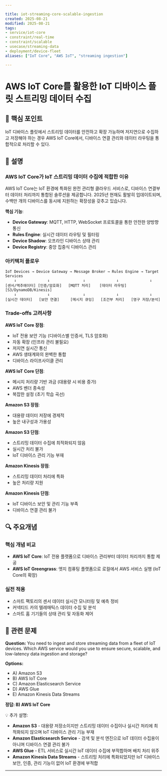 ```yaml
---

title: iot-streaming-core-scalable-ingestion
created: 2025-08-21
modified: 2025-08-21
tags:
- service/iot-core
- constraint/real-time
- constraint/scalable
- usecase/streaming-data
- deployment/device-fleet
aliases: ["IoT Core", "AWS IoT", "streaming ingestion"]

---
```


# AWS IoT Core를 활용한 IoT 디바이스 플릿 스트리밍 데이터 수집

## 🎯 핵심 포인트

IoT 디바이스 플릿에서 스트리밍 데이터를 안전하고 확장 가능하며 저지연으로 수집하고 저장해야 하는 경우 AWS IoT Core에서, 디바이스 연결 관리와 데이터 라우팅을 통합적으로 처리할 수 있다.

## 📝 설명

### AWS IoT Core가 IoT 스트리밍 데이터 수집에 적합한 이유

AWS IoT Core는 IoT 환경에 특화된 완전 관리형 클라우드 서비스로, 디바이스 연결부터 데이터 처리까지 통합된 솔루션을 제공합니다. 2025년 현재도 활발히 업데이트되며, 수백만 개의 디바이스를 동시에 지원하는 확장성을 갖추고 있습니다.

**핵심 기능**:
- **Device Gateway**: MQTT, HTTP, WebSocket 프로토콜을 통한 안전한 양방향 통신
- **Rules Engine**: 실시간 데이터 라우팅 및 필터링
- **Device Shadow**: 오프라인 디바이스 상태 관리
- **Device Registry**: 중앙 집중식 디바이스 관리

### 아키텍처 플로우

```
IoT Devices → Device Gateway → Message Broker → Rules Engine → Target Services
    ↓              ↓               ↓              ↓              ↓
[센서/액추에이터] [인증/암호화]   [MQTT 처리]    [데이터 라우팅]  [S3/DynamoDB/Kinesis]
    ↓              ↓               ↓              ↓              ↓
[실시간 데이터]   [보안 연결]     [메시지 큐잉]   [조건부 처리]   [영구 저장/분석]
```

### Trade-offs 고려사항

**AWS IoT Core 장점**:
- IoT 전용 보안 기능 (디바이스별 인증서, TLS 암호화)
- 자동 확장 (인프라 관리 불필요)
- 저지연 실시간 통신
- AWS 생태계와의 완벽한 통합
- 디바이스 라이프사이클 관리

**AWS IoT Core 단점**:
- 메시지 처리량 기반 과금 (대용량 시 비용 증가)
- AWS 벤더 종속성
- 복잡한 설정 (초기 학습 곡선)

**Amazon S3 장점**:
- 대용량 데이터 저장에 경제적
- 높은 내구성과 가용성

**Amazon S3 단점**:
- 스트리밍 데이터 수집에 최적화되지 않음
- 실시간 처리 불가
- IoT 디바이스 관리 기능 부재

**Amazon Kinesis 장점**:
- 스트리밍 데이터 처리에 특화
- 높은 처리량 지원

**Amazon Kinesis 단점**:
- IoT 디바이스 보안 및 관리 기능 부족
- 디바이스 연결 관리 불가

## 🔍 주요개념

### 핵심 개념 비교

- **AWS IoT Core**: IoT 전용 플랫폼으로 디바이스 관리부터 데이터 처리까지 통합 제공
- **AWS IoT Greengrass**: 엣지 컴퓨팅 플랫폼으로 로컬에서 AWS 서비스 실행 (IoT Core의 확장)

### 실전 적용

- 스마트 팩토리의 센서 데이터 실시간 모니터링 및 예측 정비
- 커넥티드 카의 텔레매틱스 데이터 수집 및 분석
- 스마트 홈 기기들의 상태 관리 및 자동화 제어

## 📝 관련 문제

**Question:** You need to ingest and store streaming data from a fleet of IoT devices. Which AWS service would you use to ensure secure, scalable, and low-latency data ingestion and storage?

**Options:**

- A) Amazon S3
- B) AWS IoT Core  
- C) Amazon Elasticsearch Service
- D) AWS Glue
- E) Amazon Kinesis Data Streams

**정답: B) AWS IoT Core**

💡 추가 설명:

- **Amazon S3** - 대용량 저장소이지만 스트리밍 데이터 수집이나 실시간 처리에 최적화되지 않으며 IoT 디바이스 관리 기능 부재
- **Amazon Elasticsearch Service** - 검색 및 분석 엔진으로 IoT 데이터 수집용이 아니며 디바이스 연결 관리 불가
- **AWS Glue** - ETL 서비스로 실시간 IoT 데이터 수집에 부적합하며 배치 처리 위주
- **Amazon Kinesis Data Streams** - 스트리밍 처리에 특화되었지만 IoT 디바이스 보안, 인증, 관리 기능이 없어 IoT 환경에 부적합

---